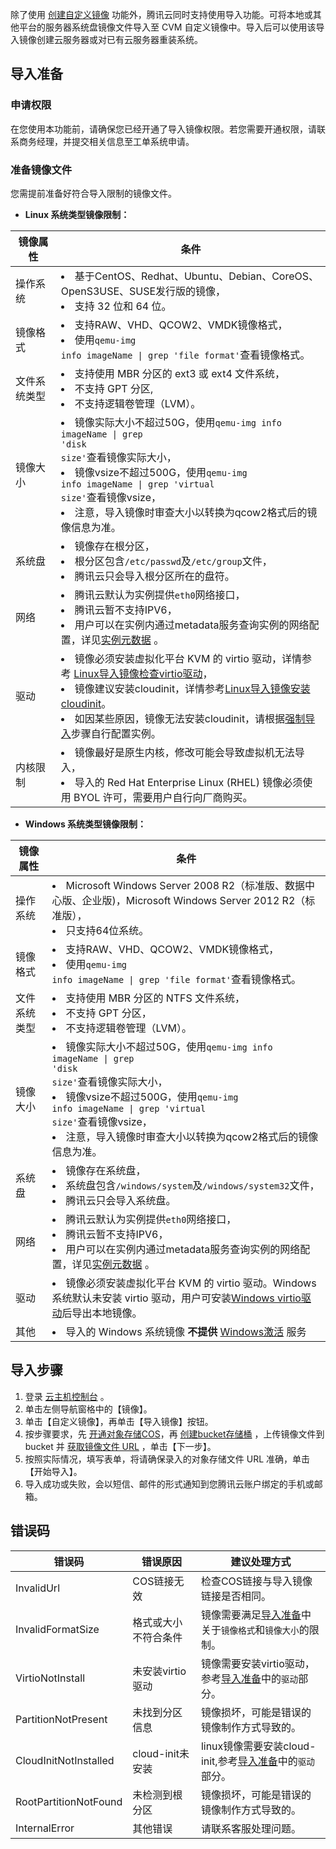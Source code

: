 除了使用 [创建自定义镜像](/doc/product/213/4942) 功能外，腾讯云同时支持使用导入功能。可将本地或其他平台的服务器系统盘镜像文件导入至 CVM 自定义镜像中。导入后可以使用该导入镜像创建云服务器或对已有云服务器重装系统。
## 导入准备
### 申请权限
在您使用本功能前，请确保您已经开通了导入镜像权限。若您需要开通权限，请联系商务经理，并提交相关信息至工单系统申请。

### 准备镜像文件
您需提前准备好符合导入限制的镜像文件。
 - **Linux 系统类型镜像限制：**

| 镜像属性 | 条件 |
|---------|---------|
| 操作系统 | <li>基于CentOS、Redhat、Ubuntu、Debian、CoreOS、OpenS3USE、SUSE发行版的镜像，<br><li>支持 32 位和 64 位。 |
| 镜像格式 | <li>支持RAW、VHD、QCOW2、VMDK镜像格式， <br><li>使用<code>qemu-img info imageName &#124; grep 'file format'</code>查看镜像格式。|
| 文件系统类型 | <li>支持使用 MBR 分区的 ext3 或 ext4 文件系统，<br><li>不支持 GPT 分区, <br><li>不支持逻辑卷管理（LVM）。 |
| 镜像大小 | <li>镜像实际大小不超过50G，使用<code>qemu-img info imageName &#124; grep 'disk size'</code>查看镜像实际大小，<br><li>镜像vsize不超过500G，使用<code>qemu-img info imageName &#124; grep 'virtual size'</code>查看镜像vsize，<br><li>注意，导入镜像时审查大小以转换为qcow2格式后的镜像信息为准。 |
| 系统盘 | <li>镜像存在根分区，<br><li>根分区包含`/etc/passwd`及`/etc/group`文件，<br><li>腾讯云只会导入根分区所在的盘符。 |
| 网络 | <li> 腾讯云默认为实例提供`eth0`网络接口，<br><li>腾讯云暂不支持IPV6，<br><li>用户可以在实例内通过metadata服务查询实例的网络配置，详见[实例元数据](/document/product/213/4934) 。|
| 驱动 | <li>镜像必须安装虚拟化平台 KVM 的 virtio 驱动，详情参考 [Linux导入镜像检查virtio驱动](/document/product/213/9929)，<br><li>镜像建议安装cloudinit，详情参考[Linux导入镜像安装cloudinit](/document/product/213/12587)。<br><li>如因某些原因，镜像无法安装cloudinit，请根据[强制导入]()步骤自行配置实例。|
| 内核限制 | <li>镜像最好是原生内核，修改可能会导致虚拟机无法导入，<br><li>导入的 Red Hat Enterprise Linux (RHEL)    镜像必须使用 BYOL 许可，需要用户自行向厂商购买。 |

 - **Windows 系统类型镜像限制：**

| 镜像属性 | 条件 |
|---------|---------|
| 操作系统 | <li>Microsoft Windows Server 2008 R2（标准版、数据中心版、企业版)，Microsoft Windows Server 2012 R2（标准版），<br><li>只支持64位系统。 |
| 镜像格式 | <li>支持RAW、VHD、QCOW2、VMDK镜像格式， <br><li>使用<code>qemu-img info imageName &#124; grep 'file format'</code>查看镜像格式。 |
| 文件系统类型 | <li>支持使用 MBR 分区的 NTFS 文件系统，<br><li>不支持 GPT 分区， <br><li>不支持逻辑卷管理（LVM）。 |
| 镜像大小 | <li>镜像实际大小不超过50G，使用<code>qemu-img info imageName &#124; grep 'disk size'</code>查看镜像实际大小，<br><li>镜像vsize不超过500G，使用<code>qemu-img info imageName &#124; grep 'virtual size'</code>查看镜像vsize，<br><li>注意，导入镜像时审查大小以转换为qcow2格式后的镜像信息为准。 |
| 系统盘 | <li>镜像存在系统盘，<br><li>系统盘包含`/windows/system`及`/windows/system32`文件，<br><li>腾讯云只会导入系统盘。 |
| 网络 | <li> 腾讯云默认为实例提供`eth0`网络接口，<br><li>腾讯云暂不支持IPV6，<br><li>用户可以在实例内通过metadata服务查询实例的网络配置，详见[实例元数据](/document/product/213/4934) 。|
| 驱动 | <li>镜像必须安装虚拟化平台 KVM 的 virtio 驱动。Windows系统默认未安装 virtio 驱动，用户可安装[Windows virtio驱动](http://windowsvirtio-10016717.file.myqcloud.com/InstallQCloud.exe)后导出本地镜像。 |
| 其他 | <li>导入的 Windows 系统镜像 **不提供** [Windows激活](/doc/product/213/%E6%AD%A3%E7%89%88%E6%BF%80%E6%B4%BB) 服务 |

## 导入步骤
 1. 登录 [云主机控制台](https://console.cloud.tencent.com/cvm/) 。
 2. 单击左侧导航窗格中的【镜像】。
 3. 单击【自定义镜像】，再单击【导入镜像】按钮。
 4. 按步骤要求，先 [开通对象存储COS](https://console.cloud.tencent.com/cos4/index)，再 [创建bucket存储桶](/doc/product/436/6232) ，上传镜像文件到 bucket 并 [获取镜像文件 URL](/doc/product/436/6260) ，单击【下一步】。
 5. 按照实际情况，填写表单，将请确保录入的对象存储文件 URL 准确，单击【开始导入】。
 6. 导入成功或失败，会以短信、邮件的形式通知到您腾讯云账户绑定的手机或邮箱。

## 错误码
 
|错误码|错误原因|建议处理方式|
|-----|-----|-----|
|InvalidUrl|COS链接无效|检查COS链接与导入镜像链接是否相同。|
|InvalidFormatSize|格式或大小不符合条件|镜像需要满足[导入准备](#导入准备)中关于`镜像格式`和`镜像大小`的限制。|
|VirtioNotInstall|未安装virtio驱动|镜像需要安装virtio驱动，参考[导入准备](#导入准备)中的`驱动`部分。|
|PartitionNotPresent|未找到分区信息|镜像损坏，可能是错误的镜像制作方式导致的。|
|CloudInitNotInstalled|cloud-init未安装|linux镜像需要安装cloud-init,参考[导入准备](#导入准备)中的`驱动`部分。|
|RootPartitionNotFound|未检测到根分区|镜像损坏，可能是错误的镜像制作方式导致的。|
|InternalError|其他错误|请联系客服处理问题。|